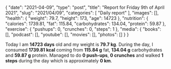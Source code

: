 {
    "date": "2021-04-09",
    "type": "post",
    "title": "Report for Friday 9th of April 2021",
    "slug": "2021\/04\/09",
    "categories": [
        "Daily report"
    ],
    "images": [],
    "health": {
        "weight": 79.7,
        "height": 173,
        "age": 14723
    },
    "nutrition": {
        "calories": 1739.81,
        "fat": 115.84,
        "carbohydrates": 134.04,
        "protein": 59.87
    },
    "exercise": {
        "pushups": 0,
        "crunches": 0,
        "steps": 1
    },
    "media": {
        "books": [],
        "podcast": [],
        "youtube": [],
        "movies": [],
        "photos": []
    }
}

Today I am <strong>14723 days</strong> old and my weight is <strong>79.7 kg</strong>. During the day, I consumed <strong>1739.81 kcal</strong> coming from <strong>115.84 g</strong> fat, <strong>134.04 g</strong> carbohydrates and <strong>59.87 g</strong> protein. Managed to do <strong>0 push-ups</strong>, <strong>0 crunches</strong> and walked <strong>1 steps</strong> during the day which is approximately <strong>0 km</strong>.
